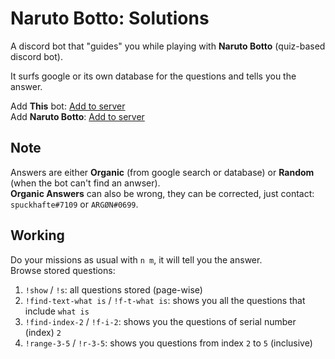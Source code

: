 # Naruto Botto: Solutions

A discord bot that "guides" you while playing with **Naruto Botto** (quiz-based discord bot).

It surfs google or its own database for the questions and tells you the answer.

Add **This** bot: [Add to server](https://bit.ly/3bGTj51)<br>
Add **Naruto Botto**: [Add to server](https://bit.ly/3ddc8Nk)

## Note
Answers are either **Organic** (from google search or database) or **Random** (when the bot can't find an anwser).<br>
**Organic Answers** can also be wrong, they can be corrected, just contact: `spuckhafte#7109` or `ARGØN#0699`.

## Working
Do your missions as usual with `n m`, it will tell you the answer.<br>
Browse stored questions:
1. `!show` / `!s`: all questions stored (page-wise)
2. `!find-text-what is` / `!f-t-what is`: shows you all the questions that include `what is`
3. `!find-index-2` / `!f-i-2`: shows you the questions of serial number (index) `2`
4. `!range-3-5` / `!r-3-5`: shows you questions from index `2` to `5` (inclusive)
